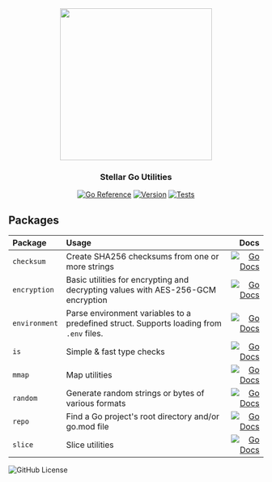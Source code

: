 <div align="center">

<img src="https://res.cloudinary.com/stellaraf/image/upload/v1604277355/stellar-logo-gradient.svg" width="300">

### Stellar Go Utilities

[![Go Reference](https://img.shields.io/badge/godoc-reference-007D9C.svg?style=for-the-badge)](https://pkg.go.dev/go.stellar.af/go-utils) [![Version](https://img.shields.io/github/v/tag/stellaraf/go-utils?color=%2306D6A0&label=version&style=for-the-badge)](https://github.com/stellaraf/go-utils/tags) [![Tests](https://img.shields.io/github/actions/workflow/status/stellaraf/go-utils/tests.yml?style=for-the-badge)](https://github.com/stellaraf/go-utils/actions/workflows/tests.yml)
  
</div>

## Packages

| Package       | Usage                                                                                   |                                                                                                                                             Docs |
| :------------ | :-------------------------------------------------------------------------------------- | -----------------------------------------------------------------------------------------------------------------------------------------------: |
| `checksum`    | Create SHA256 checksums from one or more strings                                        |    [![Go Docs](https://img.shields.io/badge/godoc-reference-007D9C.svg?style=for-the-badge)](https://pkg.go.dev/go.stellar.af/go-utils/checksum) |
| `encryption`  | Basic utilities for encrypting and decrypting values with AES-256-GCM encryption        |  [![Go Docs](https://img.shields.io/badge/godoc-reference-007D9C.svg?style=for-the-badge)](https://pkg.go.dev/go.stellar.af/go-utils/encryption) |
| `environment` | Parse environment variables to a predefined struct. Supports loading from `.env` files. | [![Go Docs](https://img.shields.io/badge/godoc-reference-007D9C.svg?style=for-the-badge)](https://pkg.go.dev/go.stellar.af/go-utils/environment) |
| `is`          | Simple & fast type checks                                                               |          [![Go Docs](https://img.shields.io/badge/godoc-reference-007D9C.svg?style=for-the-badge)](https://pkg.go.dev/go.stellar.af/go-utils/is) |
| `mmap`        | Map utilities                                                                           |        [![Go Docs](https://img.shields.io/badge/godoc-reference-007D9C.svg?style=for-the-badge)](https://pkg.go.dev/go.stellar.af/go-utils/mmap) |
| `random`      | Generate random strings or bytes of various formats                                     |      [![Go Docs](https://img.shields.io/badge/godoc-reference-007D9C.svg?style=for-the-badge)](https://pkg.go.dev/go.stellar.af/go-utils/random) |
| `repo`        | Find a Go project's root directory and/or go.mod file                                   |        [![Go Docs](https://img.shields.io/badge/godoc-reference-007D9C.svg?style=for-the-badge)](https://pkg.go.dev/go.stellar.af/go-utils/repo) |
| `slice`       | Slice utilities                                                                         |       [![Go Docs](https://img.shields.io/badge/godoc-reference-007D9C.svg?style=for-the-badge)](https://pkg.go.dev/go.stellar.af/go-utils/slice) |

![GitHub License](https://img.shields.io/github/license/stellaraf/go-utils?style=for-the-badge&color=black)
